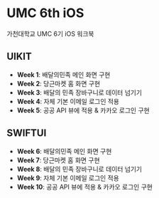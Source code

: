# UMC 6th iOS

가천대학교 UMC 6기 iOS 워크북

## UIKIT
- **Week 1**: 배달의민족 메인 화면 구현
- **Week 2**: 당근마켓 홈 화면 구현
- **Week 3**: 배달의 민족 장바구니로 데이터 넘기기
- **Week 4**: 자체 기본 이메일 로그인 적용
- **Week 5**: 공공 API 뷰에 적용 & 카카오 로그인 구현

## SWIFTUI
- **Week 6**: 배달의민족 메인 화면 구현
- **Week 7**: 당근마켓 홈 화면 구현
- **Week 8**: 배달의 민족 장바구니로 데이터 넘기기
- **Week 9**: 자체 기본 이메일 로그인 적용
- **Week 10**: 공공 API 뷰에 적용 & 카카오 로그인 구현
